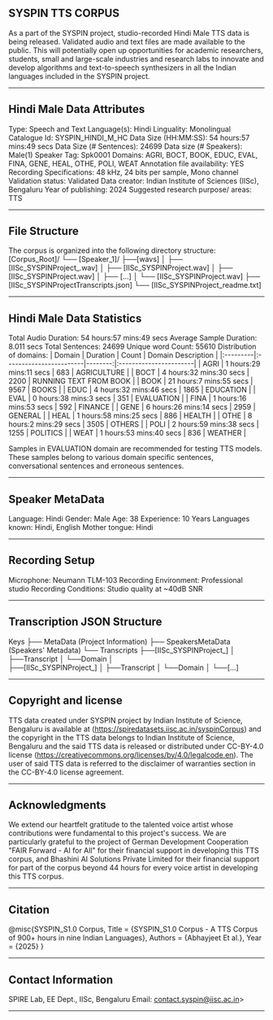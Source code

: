 ## SYSPIN TTS CORPUS

As a part of the SYSPIN project, studio-recorded Hindi Male TTS data is being released.
Validated audio and text files are made available to the public. This will potentially open up
opportunities for academic researchers, students, small and large-scale industries and research
labs to innovate and develop algorithms and text-to-speech synthesizers in all the Indian languages
included in the SYSPIN project.

---

## Hindi Male Data Attributes

Type: Speech and Text
Language(s): Hindi
Linguality: Monolingual
Catalogue Id: SYSPIN_HINDI_M_HC
Data Size (HH:MM:SS): 54 hours:57 mins:49 secs
Data Size (# Sentences): 24699
Data size (# Speakers): Male(1)
Speaker Tag: Spk0001
Domains: AGRI, BOCT, BOOK, EDUC, EVAL, FINA, GENE, HEAL, OTHE, POLI, WEAT
Annotation file availability: YES
Recording Specifications: 48 kHz, 24 bits per sample, Mono channel
Validation status: Validated
Data creator: Indian Institute of Sciences (IISc), Bengaluru
Year of publishing: 2024
Suggested research purpose/ areas: TTS

---

## File Structure

The corpus is organized into the following directory structure:
[Corpus_Root]/
└── [Speaker_1]/
      ├──[wavs]
      │    ├── [IISc_SYSPINProject_<languageTag><genderTag><domainTag><uniqueID>.wav]
      │    ├── [IISc_SYSPINProject<languageTag><genderTag><domainTag><uniqueID>.wav]
      │    ├── [IISc_SYSPINProject<languageTag><genderTag><domainTag><uniqueID>.wav]
      │    ├── [...]
      │    └── [IISc_SYSPINProject<languageTag><genderTag><domainTag><uniqueID>.wav]
      ├── [IISc_SYSPINProject<languageTag><genderTag><speakerTag><qualityCheckTag>Transcripts.json]
      └── [IISc_SYSPINProject<languageTag><genderTag><speakerTag><qualityCheckTag>_readme.txt]

---

## Hindi Male Data Statistics

Total Audio Duration:    54 hours:57 mins:49 secs
Average Sample Duration: 8.011 secs
Total Sentences:         24699
Unique word Count:       55610
Distribution of domains:
| Domain   | Duration                |   Count | Domain Description     |
|:---------|:------------------------|--------:|:-----------------------|
| AGRI     | 1 hours:29 mins:11 secs |    683  | AGRICULTURE            |
| BOCT     | 4 hours:32 mins:30 secs |    2200 | RUNNING TEXT FROM BOOK |
| BOOK     | 21 hours:7 mins:55 secs |    9567 | BOOKS                  |
| EDUC     | 4 hours:32 mins:46 secs |    1865 | EDUCATION              |
| EVAL     | 0 hours:38 mins:3 secs  |    351  | EVALUATION             |
| FINA     | 1 hours:16 mins:53 secs |    592  | FINANCE                |
| GENE     | 6 hours:26 mins:14 secs |    2959 | GENERAL                |
| HEAL     | 1 hours:58 mins:25 secs |    886  | HEALTH                 |
| OTHE     | 8 hours:2 mins:29 secs  |    3505 | OTHERS                 |
| POLI     | 2 hours:59 mins:38 secs |    1255 | POLITICS               |
| WEAT     | 1 hours:53 mins:40 secs |    836  | WEATHER                |

Samples in EVALUATION domain are recommended for testing TTS models. These samples belong to
various domain specific sentences, conversational sentences and erroneous sentences.

---

## Speaker MetaData

Language: Hindi
Gender: Male
Age: 38
Experience: 10 Years
Languages known: Hindi, English
Mother tongue: Hindi

---

## Recording Setup

Microphone: Neumann TLM-103
Recording Environment: Professional studio
Recording Conditions: Studio quality at ~40dB SNR

---

## Transcription JSON Structure

Keys
├── MetaData (Project Information)
├── SpeakersMetaData (Speakers' Metadata)
└── Transcripts
        ├──[IISc_SYSPINProject_<languageTag><genderTag><domainTag><uniqueID>]
        │ 			├──Transcript
        │ 			└──Domain
        │ 		
        ├──[IISc_SYSPINProject<languageTag><genderTag><domainTag>_<uniqueID>]
        │ 			├──Transcript
        │ 			└──Domain
        │
        └──[...]

---

## Copyright and license

TTS data created under SYSPIN project by Indian Institute of Science, Bengaluru is available
at (https://spiredatasets.iisc.ac.in/syspinCorpus) and the copyright in the TTS data belongs to
Indian Institute of Science, Bengaluru and the said TTS data is released or distributed under
CC-BY-4.0 license (https://creativecommons.org/licenses/by/4.0/legalcode.en). The user of
said TTS data is referred to the disclaimer of warranties section in the CC-BY-4.0 license
agreement.

---

## Acknowledgments

We extend our heartfelt gratitude to the talented voice artist whose contributions were
fundamental to this project's success.
We are particularly grateful to the project of German Development Cooperation "FAIR Forward - AI
for All" for their financial support in developing this TTS corpus, and Bhashini AI Solutions 
Private Limited for their financial support for part of the corpus beyond 44 hours for every 
voice artist in developing this TTS corpus.

---

## Citation

@misc{SYSPIN_S1.0 Corpus,
     	Title = {SYSPIN_S1.0 Corpus - A TTS Corpus of 900+ hours in nine Indian Languages},
     	Authors = {Abhayjeet Et al.},
     	Year = {2025}
}

---

## Contact Information

SPIRE Lab, EE Dept., IISc, Bengaluru
Email: contact.syspin@iisc.ac.in>

---
